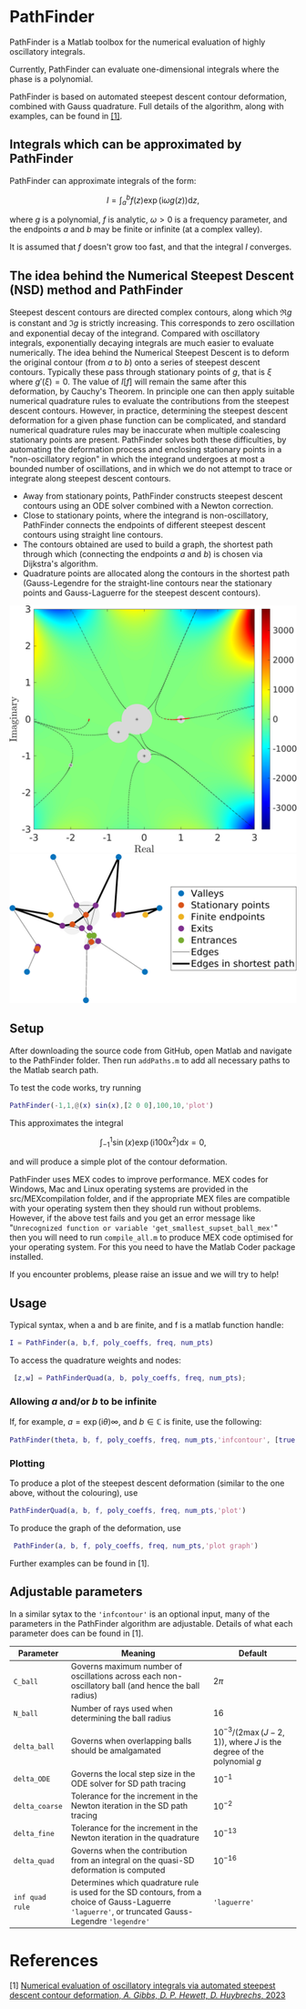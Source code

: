 # PathFinder

PathFinder is a Matlab toolbox for the numerical evaluation of highly oscillatory integrals.

Currently, PathFinder can evaluate one-dimensional integrals where the phase is a polynomial.

PathFinder is based on automated steepest descent contour deformation, combined with Gauss quadrature. Full details of the algorithm, along with examples, can be found in [[1]](#references).

## Integrals which can be approximated by PathFinder

PathFinder can approximate integrals of the form:

$$
I = \int_{a}^b f(z)\exp(\mathrm{i}\omega g(z)) \mathrm{d}z,
$$

where $g$ is a polynomial, $f$ is analytic, $\omega>0$ is a frequency parameter, and the endpoints $a$ and $b$ may be finite or infinite (at a complex valley).

It is assumed that $f$ doesn't grow too fast, and that the integral $I$ converges.

## The idea behind the Numerical Steepest Descent (NSD) method and PathFinder

Steepest descent contours are directed complex contours, along which $\Re g$ is constant and $\Im g$ is strictly increasing. This corresponds to zero oscillation and exponential decay of the integrand. Compared with oscillatory integrals, exponentially decaying integrals are much easier to evaluate numerically. The idea behind the Numerical Steepest Descent is to deform the original contour (from $a$ to $b$) onto a series of steepest descent contours. Typically these pass through stationary points of $g$, that is $\xi$ where $g'(\xi)=0$. The value of $I[f]$ will remain the same after this deformation, by Cauchy's Theorem. In principle one can then apply suitable numerical quadrature rules to evaluate the contributions from the steepest descent contours. However, in practice, determining the steepest descent deformation for a given phase function can be complicated, and standard numerical quadrature rules may be inaccurate when multiple coalescing stationary points are present. PathFinder solves both these difficulties, by automating the deformation process and enclosing stationary points in a "non-oscillatory region" in which the integrand undergoes at most a bounded number of oscillations, and in which we do not attempt to trace or integrate along steepest descent contours. 

* Away from stationary points, PathFinder constructs steepest descent contours using an ODE solver combined with a Newton correction.
* Close to stationary points, where the integrand is non-oscillatory, PathFinder connects the endpoints of different steepest descent contours using straight line contours.
* The contours obtained are used to build a graph, the shortest path through which (connecting the endpoints $a$ and $b$) is chosen via Dijkstra's algorithm.
* Quadrature points are allocated along the contours in the shortest path (Gauss-Legendre for the straight-line contours near the stationary points and Gauss-Laguerre for the steepest descent contours). 

![Example](intro_eg_CROP.png)
![Example](intro_eg_graph_CROP.png)

## Setup

After downloading the source code from GitHub, open Matlab and navigate to the PathFinder folder. Then run ```addPaths.m``` to add all necessary paths to the Matlab search path.

To test the code works, try running
```matlab
PathFinder(-1,1,@(x) sin(x),[2 0 0],100,10,'plot')
```
This approximates the integral

$$
\int_{-1}^1\sin(x)\exp(\mathrm{i}100x^2)\mathrm{d}x=0,
$$

and will produce a simple plot of the contour deformation. 

PathFinder uses MEX codes to improve performance. MEX codes for Windows, Mac and Linux operating systems are provided in the src/MEXcompilation folder, and if the appropriate MEX files are compatible with your operating system then they should run without problems. However, if the above test fails and you get an error message like "```Unrecognized function or variable 'get_smallest_supset_ball_mex'```" then you will need to run ```compile_all.m``` to produce MEX code optimised for your operating system. For this you need to have the Matlab Coder package installed.

If you encounter problems, please raise an issue and we will try to help!

## Usage

Typical syntax, when a and b are finite, and f is a matlab function handle:
```matlab
I = PathFinder(a, b,f, poly_coeffs, freq, num_pts)
 ```
To access the quadrature weights and nodes:
```matlab
 [z,w] = PathFinderQuad(a, b, poly_coeffs, freq, num_pts);
 ```
 ### Allowing $a$ and/or $b$ to be infinite
 If, for example, $a=\exp(\mathrm{i}\theta)\infty$, and $b\in\mathbb{C}$ is finite, use the following:
 ```matlab
 PathFinder(theta, b, f, poly_coeffs, freq, num_pts,'infcontour', [true false])
 ```

 ### Plotting
 To produce a plot of the steepest descent deformation (similar to the one above, without the colouring), use
```matlab
PathFinderQuad(a, b, f, poly_coeffs, freq, num_pts,'plot')
 ```
 To produce the graph of the deformation, use
```matlab
 PathFinder(a, b, f, poly_coeffs, freq, num_pts,'plot graph')
 ```

 Further examples can be found in [1].
 ## Adjustable parameters

In a similar sytax to the ```'infcontour'``` is an optional input, many of the parameters in the PathFinder algorithm are adjustable. Details of what each parameter does can be found in [1].

|  Parameter |  Meaning |  Default | 
|---|---|---|
|  ```C_ball``` | Governs maximum number of oscillations across each non-oscillatory ball (and hence the ball radius)  |  $2\pi$ |
```N_ball```| Number of rays used when determining the ball radius |  16 |
|```delta_ball```|  Governs when overlapping balls should be amalgamated |  $10^{-3}/(2\max(J-2,1))$, where $J$ is the degree of the polynomial $g$ | 
```delta_ODE```|  Governs the local step size in the ODE solver for SD path tracing | $10^{-1}$ | 
```delta_coarse```|  Tolerance for the increment in the Newton iteration in the SD path tracing | $10^{-2}$   | 
```delta_fine```|  Tolerance for the increment in the Newton iteration in the quadrature | $10^{-13}$  | 
```delta_quad```|  Governs when the contribution from an integral on the quasi-SD deformation is computed | $10^{-16}$  | 
```inf quad rule```|  Determines which quadrature rule is used for the SD contours, from a choice of Gauss-Laguerre ```'laguerre'```, or truncated Gauss-Legendre ```'legendre'``` |  ```'laguerre'``` | 

# References
[1] [Numerical evaluation of oscillatory integrals via automated steepest descent contour deformation, _A. Gibbs, D. P. Hewett, D. Huybrechs_, 2023](https://arxiv.org/abs/2307.07261)
